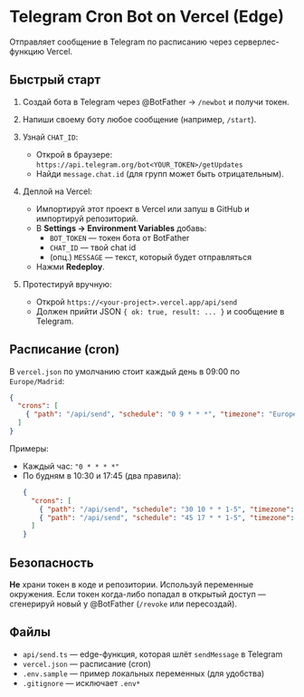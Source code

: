 # Telegram Cron Bot on Vercel (Edge)

Отправляет сообщение в Telegram по расписанию через серверлес-функцию Vercel.

## Быстрый старт

1. Создай бота в Telegram через @BotFather → `/newbot` и получи токен.
2. Напиши своему боту любое сообщение (например, `/start`).
3. Узнай `CHAT_ID`:
   - Открой в браузере: `https://api.telegram.org/bot<YOUR_TOKEN>/getUpdates`
   - Найди `message.chat.id` (для групп может быть отрицательным).

4. Деплой на Vercel:
   - Импортируй этот проект в Vercel или запуш в GitHub и импортируй репозиторий.
   - В **Settings → Environment Variables** добавь:
     - `BOT_TOKEN` — токен бота от BotFather
     - `CHAT_ID` — твой chat id
     - (опц.) `MESSAGE` — текст, который будет отправляться
   - Нажми **Redeploy**.

5. Протестируй вручную:
   - Открой `https://<your-project>.vercel.app/api/send`
   - Должен прийти JSON `{ ok: true, result: ... }` и сообщение в Telegram.

## Расписание (cron)

В `vercel.json` по умолчанию стоит каждый день в 09:00 по `Europe/Madrid`:
```json
{
  "crons": [
    { "path": "/api/send", "schedule": "0 9 * * *", "timezone": "Europe/Madrid" }
  ]
}
```

Примеры:
- Каждый час: `"0 * * * *"`
- По будням в 10:30 и 17:45 (два правила):
  ```json
  {
    "crons": [
      { "path": "/api/send", "schedule": "30 10 * * 1-5", "timezone": "Europe/Madrid" },
      { "path": "/api/send", "schedule": "45 17 * * 1-5", "timezone": "Europe/Madrid" }
    ]
  }
  ```

## Безопасность
**Не** храни токен в коде и репозитории. Используй переменные окружения.
Если токен когда-либо попадал в открытый доступ — сгенерируй новый у @BotFather (`/revoke` или пересоздай).

## Файлы
- `api/send.ts` — edge-функция, которая шлёт `sendMessage` в Telegram
- `vercel.json` — расписание (cron)
- `.env.sample` — пример локальных переменных (для удобства)
- `.gitignore` — исключает `.env*`
